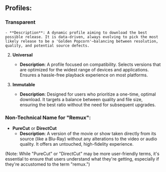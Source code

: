## Profiles:

### Transparent
    - **Description**: A dynamic profile aiming to download the best possible release. It is data-driven, always evolving to pick the most likely release to be a 'Golden Popcorn'—balancing between resolution, quality, and potential source defects.

2. **Universal**
    - **Description**: A profile focused on compatibility. Selects versions that are optimized for the widest range of devices and applications. Ensures a hassle-free playback experience on most platforms.

3. **Immutable**
    - **Description**: Designed for users who prioritize a one-time, optimal download. It targets a balance between quality and file size, ensuring the best ratio without the need for subsequent upgrades.

### Non-Technical Name for "Remux":

- **PureCut** or **DirectCut**
    - **Description**: A version of the movie or show taken directly from its source (like a Blu-Ray) without any alterations to the video or audio quality. It offers an untouched, high-fidelity experience.

(Note: While "PureCut" or "DirectCut" may be more user-friendly terms, it's essential to ensure that users understand what they're getting, especially if they're accustomed to the term "remux.")

